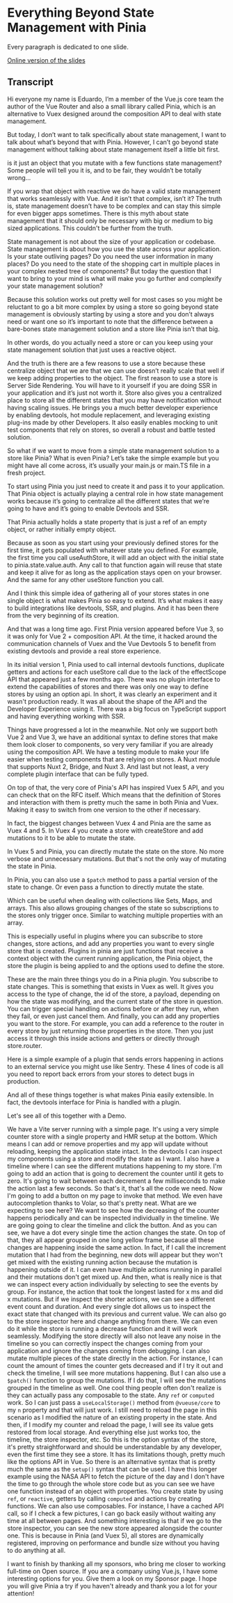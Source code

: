 # Everything Beyond State Management with Pinia

Every paragraph is dedicated to one slide.

[Online version of the slides](https://everything-beyond-state-management-with-pinia.netlify.app)

## Transcript

Hi everyone my name is Eduardo, I’m a member of the Vue.js core team the author of the Vue Router and also a small library called Pinia, which is an alternative to Vuex designed around the composition API to deal with state management.

But today, I don’t want to talk specifically about state management, I want to talk about what’s beyond that with Pinia. However, I can’t go beyond state management without talking about state management itself a little bit first.

is it just an object that you mutate with a few functions state management? Some people will tell you it is, and to be fair, they wouldn’t be totally wrong…

If you wrap that object with reactive we do have a valid state management that works seamlessly with Vue. And it isn’t that complex, isn’t it? The truth is, state management doesn’t have to be complex and can stay this simple for even bigger apps sometimes. There is this myth about state management that it should only be necessary with big or medium to big sized applications. This couldn't be further from the truth.

State management is not about the size of your application or codebase. State management is about how you use the state across your application. Is your state outliving pages? Do you need the user information in many places? Do you need to the state of the shopping cart in multiple places in your complex nested tree of components? But today the question that I want to bring to your mind is what will make you go further and complexify your state management solution?

Because this solution works out pretty well for most cases so you might be reluctant to go a bit more complex by using a store so going beyond state management is obviously starting by using a store and you don’t always need or want one so it’s important to note that the difference between a bare-bones state management solution and a store like Pinia isn’t that big.

In other words, do you actually need a store or can you keep using your state management solution that just uses a reactive object.

And the truth is there are a few reasons to use a store because these centralize object that we are that we can use doesn’t really scale that well if we keep adding properties to the object. The first reason to use a store is Server Side Rendering. You will have to it yourself if you are doing SSR in your application and it’s just not worth it. Store also gives you a centralized place to store all the different states that you may have notification without having scaling issues. He brings you a much better developer experience by enabling devtools, hot module replacement, and leveraging existing plug-ins made by other Developers. It also easily enables mocking to unit test components that rely on stores, so overall a robust and battle tested solution.

So what if we want to move from a simple state management solution to a store like Pinia? What is even Pinia? Let’s take the simple example but you might have all come across, it’s usually your main.js or main.TS file in a fresh project.

To start using Pinia you just need to create it and pass it to your application. That Pinia object is actually playing a central role in how state management works because it’s going to centralize all the different states that we’re going to have and it’s going to enable Devtools and SSR.

That Pinia actually holds a state property that is just a ref of an empty object, or rather initially empty object.

Because as soon as you start using your previously defined stores for the first time, it gets populated with whatever state you defined. For example, the first time you call useAuthStore, it will add an object with the initial state to pinia.state.value.auth. Any call to that function again will reuse that state and keep it alive for as long as the application stays open on your browser. And the same for any other useStore function you call.

And I think this simple idea of gathering all of your stores states in one single object is what makes Pinia so easy to extend. It’s what makes it easy to build integrations like devtools, SSR, and plugins. And it has been there from the very beginning of its creation.

And that was a long time ago. First Pinia version appeared before Vue 3, so it was only for Vue 2 + composition API. At the time, it hacked around the communication channels of Vuex and the Vue Devtools 5 to benefit from existing devtools and provide a real store experience.

In its initial version 1, Pinia used to call internal devtools functions, duplicate getters and actions for each useStore call due to the lack of the effectScope API that appeared just a few months ago. There was no plugin interface to extend the capabilities of stores and there was only one way to define stores by using an option api. In short, it was clearly an experiment and it wasn't production ready. It was all about the shape of the API and the Developer Experience using it. There was a big focus on TypeScript support and having everything working with SSR.

Things have progressed a lot in the meanwhile. Not only we support both Vue 2 and Vue 3, we have an additional syntax to define stores that make them look closer to components, so very very familiar if you are already using the composition API. We have a testing module to make your life easier when testing components that are relying on stores. A Nuxt module that supports Nuxt 2, Bridge, and Nuxt 3. And last but not least, a very complete plugin interface that can be fully typed.

On top of that, the very core of Pinia's API has inspired Vuex 5 API, and you can check that on the RFC itself. Which means that the definition of Stores and interaction with them is pretty much the same in both Pinia and Vuex. Making it easy to switch from one version to the other if necessary.

In fact, the biggest changes between Vuex 4 and Pinia are the same as Vuex 4 and 5. In Vuex 4 you create a store with createStore and add mutations to it to be able to mutate the state.

In Vuex 5 and Pinia, you can directly mutate the state on the store. No more verbose and unnecessary mutations. But that's not the only way of mutating the state in Pinia.

In Pinia, you can also use a `$patch` method to pass a partial version of the state to change. Or even pass a function to directly mutate the state.

Which can be useful when dealing with collections like Sets, Maps, and arrays. This also allows grouping changes of the state so subscriptions to the stores only trigger once. Similar to watching multiple properties with an array.

This is especially useful in plugins where you can subscribe to store changes, store actions, and add any properties you want to every single store that is created.
Plugins in pinia are just functions that receive a context object with the current running application, the Pinia object, the store the plugin is being applied to and the options used to define the store.

These are the main three things you do in a Pinia plugin. You subscribe to state changes. This is something that exists in Vuex as well. It gives you access to the type of change, the id of the store, a payload, depending on how the state was modifying, and the current state of the store in question.
You can trigger special handling on actions before or after they run, when they fail, or even just cancel them.
And finally, you can add any properties you want to the store. For example, you can add a reference to the router in every store by just returning those properties in the store. Then you just access it through this inside actions and getters or directly through store.router.

Here is a simple example of a plugin that sends errors happening in actions to an external service you might use like Sentry. These 4 lines of code is all you need to report back errors from your stores to detect bugs in production.

And all of these things together is what makes Pinia easily extensible. In fact, the devtools interface for Pinia is handled with a plugin.

Let's see all of this together with a Demo.

We have a Vite server running with a simple page. It's using a very simple counter store with a single property and HMR setup at the bottom. Which means I can add or remove properties and my app will update without reloading, keeping the application state intact.
In the devtools I can inspect my components using a store and modify the state as I want. I also have a timeline where I can see the different mutations happening to my store.
I'm going to add an action that is going to decrement the counter until it gets to zero. It's going to wait between each decrement a few milliseconds to make the action last a few seconds. So that's it, that's all the code we need. Now I'm going to add a button on my page to invoke that method. We even have autocompletion thanks to Volar, so that's pretty neat. What are we expecting to see here? We want to see how the decreasing of the counter happens periodically and can be inspected individually in the timeline. We are going going to clear the timeline and click the button. And as you can see, we have a dot every single time the action changes the state. On top of that, they all appear grouped in one long yellow frame because all these changes are happening inside the same action. In fact, if I call the increment mutation that I had from the beginning, new dots will appear but they won't get mixed with the existing running action because the mutation is happening outside of it. I can even have multiple actions running in parallel and their mutations don't get mixed up. And then, what is really nice is that we can inspect every action individually by selecting to see the events by group. For instance, the action that took the longest lasted for x ms and did x mutations. But if we inspect the shorter actions, we can see a different event count and duration. And every single dot allows us to inspect the exact state that changed with its previous and current value.
We can also go to the store inspector here and change anything from there. We can even do it while the store is running a decrease function and it will work seamlessly. Modifying the store directly will also not leave any noise in the timeline so you can correctly inspect the changes coming from your application and ignore the changes coming from debugging. I can also mutate multiple pieces of the state directly in the action. For instance, I can count the amount of times the counter gets decreased and if I try it out and check the timeline, I will see more mutations happening. But I can also use a `$patch()` function to group the mutations. If I do that, I will see the mutations grouped in the timeline as well.
One cool thing people often don't realize is they can actually pass any composable to the state. Any `ref` or `computed` work. So I can just pass a `useLocalStorage()` method from `@vueuse/core` to my `n` property and that will just work. I still need to reload the page in this scenario as I modified the nature of an existing property in the state. And then, if I modify my counter and reload the page, I will see its value gets restored from local storage. And everything else just works too, the timeline, the store inspector, etc.
So this is the option syntax of the store, it's pretty straightforward and should be understandable by any developer, even the first time they see a store. It has its limitations though, pretty much like the options API in Vue. So there is an alternative syntax that is pretty much the same as the `setup()` syntax that can be used.
I have this longer example using the NASA API to fetch the picture of the day and I don't have the time to go through the whole store code but as you can see we have one function instead of an object with properties. You create state by using `ref`, or `reactive`, getters by calling `computed` and actions by creating functions. We can also use composables. For instance, I have a cached API call, so if I check a few pictures, I can go back easily without waiting any time at all between pages. And something interesting is that if we go to the store inspector, you can see the new store appeared alongside the counter one. This is because in Pinia (and Vuex 5), all stores are dynamically registered, improving on performance and bundle size without you having to do anything at all.

I want to finish by thanking all my sponsors, who bring me closer to working full-time on Open source. If you are a company using Vue.js, I have some interesting options for you. Give them a look on my Sponsor page.
I hope you will give Pinia a try if you haven't already and thank you a lot for your attention!
